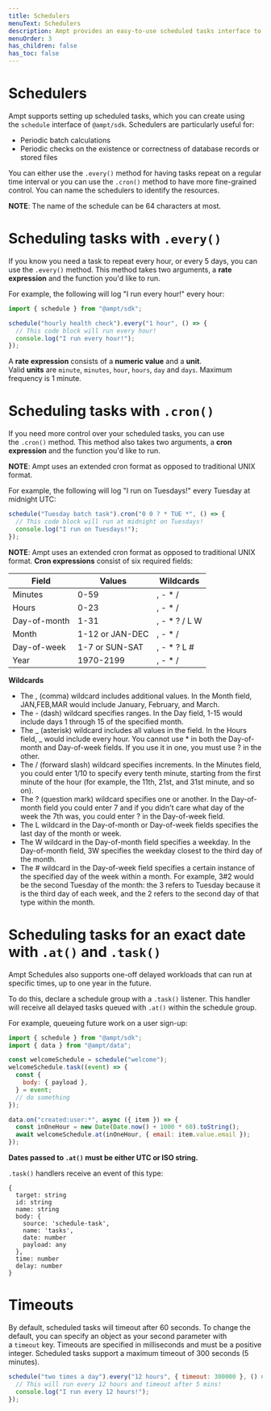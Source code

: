 ```yaml
---
title: Schedulers
menuText: Schedulers
description: Ampt provides an easy-to-use scheduled tasks interface to handle recurring tasks.
menuOrder: 3
has_children: false
has_toc: false
---
```


# Schedulers

Ampt supports setting up scheduled tasks, which you can create using the `schedule` interface of `@ampt/sdk`. Schedulers are particularly useful for:

- Periodic batch calculations
- Periodic checks on the existence or correctness of database records or stored files

You can either use the `.every()` method for having tasks repeat on a regular time interval or you can use the `.cron()` method to have more fine-grained control. You can name the schedulers to identify the resources.

**NOTE**: The name of the schedule can be 64 characters at most.

# **Scheduling tasks with `.every()`**

If you know you need a task to repeat every hour, or every 5 days, you can use the `.every()` method. This method takes two arguments, a **rate expression** and the function you'd like to run.

For example, the following will log "I run every hour!" every hour:

```jsx
import { schedule } from "@ampt/sdk";

schedule("hourly health check").every("1 hour", () => {
  // This code block will run every hour!
  console.log("I run every hour!");
});
```

A **rate expression** consists of a **numeric value** and a **unit**. Valid **units** are `minute`, `minutes`, `hour`, `hours`, `day` and `days`. Maximum frequency is 1 minute.

# **Scheduling tasks with `.cron()`**

If you need more control over your scheduled tasks, you can use the `.cron()` method. This method also takes two arguments, a **cron expression** and the function you'd like to run.

**NOTE**: Ampt uses an extended cron format as opposed to traditional UNIX format.

For example, the following will log "I run on Tuesdays!" every Tuesday at midnight UTC:

```jsx
schedule("Tuesday batch task").cron("0 0 ? * TUE *", () => {
  // This code block will run at midnight on Tuesdays!
  console.log("I run on Tuesdays!");
});
```

**NOTE**: Ampt uses an extended cron format as opposed to traditional UNIX format. **Cron expressions** consist of six required fields:

| Field        | Values          | Wildcards      |
| ------------ | --------------- | -------------- |
| Minutes      | 0-59            | , - \* /       |
| Hours        | 0-23            | , - \* /       |
| Day-of-month | 1-31            | , - \* ? / L W |
| Month        | 1-12 or JAN-DEC | , - \* /       |
| Day-of-week  | 1-7 or SUN-SAT  | , - \* ? L #   |
| Year         | 1970-2199       | , - \* /       |

**Wildcards**

- The , (comma) wildcard includes additional values. In the Month field, JAN,FEB,MAR would include January, February, and March.
- The - (dash) wildcard specifies ranges. In the Day field, 1-15 would include days 1 through 15 of the specified month.
- The _ (asterisk) wildcard includes all values in the field. In the Hours field, _ would include every hour. You cannot use \* in both the Day-of-month and Day-of-week fields. If you use it in one, you must use ? in the other.
- The / (forward slash) wildcard specifies increments. In the Minutes field, you could enter 1/10 to specify every tenth minute, starting from the first minute of the hour (for example, the 11th, 21st, and 31st minute, and so on).
- The ? (question mark) wildcard specifies one or another. In the Day-of-month field you could enter 7 and if you didn't care what day of the week the 7th was, you could enter ? in the Day-of-week field.
- The L wildcard in the Day-of-month or Day-of-week fields specifies the last day of the month or week.
- The W wildcard in the Day-of-month field specifies a weekday. In the Day-of-month field, 3W specifies the weekday closest to the third day of the month.
- The # wildcard in the Day-of-week field specifies a certain instance of the specified day of the week within a month. For example, 3#2 would be the second Tuesday of the month: the 3 refers to Tuesday because it is the third day of each week, and the 2 refers to the second day of that type within the month.

# **Scheduling tasks for an exact date with `.at()` and `.task()`**

Ampt Schedules also supports one-off delayed workloads that can run at specific times, up to one year in the future.

To do this, declare a schedule group with a `.task()` listener. This handler will receive all delayed tasks queued with `.at()` within the schedule group.

For example, queueing future work on a user sign-up:

```javascript
import { schedule } from "@ampt/sdk";
import { data } from "@ampt/data";

const welcomeSchedule = schedule("welcome");
welcomeSchedule.task((event) => {
  const {
    body: { payload },
  } = event;
  // do something
});

data.on("created:user:*", async ({ item }) => {
  const inOneHour = new Date(Date.now() + 1000 * 60).toString();
  await welcomeSchedule.at(inOneHour, { email: item.value.email });
});
```

**Dates passed to `.at()` must be either UTC or ISO string.**

`.task()` handlers receive an event of this type:

```
{
  target: string
  id: string
  name: string
  body: {
    source: 'schedule-task',
    name: 'tasks',
    date: number
    payload: any
  },
  time: number
  delay: number
}
```

# **Timeouts**

By default, scheduled tasks will timeout after 60 seconds. To change the default, you can specify an object as your second parameter with a `timeout` key. Timeouts are specified in milliseconds and must be a positive integer. Scheduled tasks support a maximum timeout of 300 seconds (5 minutes).

```jsx
schedule("two times a day").every("12 hours", { timeout: 300000 }, () => {
  // This will run every 12 hours and timeout after 5 mins!
  console.log("I run every 12 hours!");
});
```
